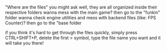 "Where are the files" you might ask
well, they are all organized inside their respective folders
wanna mess with the main game? then go to the "funkin" folder
wanna check engine utilities and mess with backend files (like: FPS Counter)? then go to the "base folder

if you think it's hard to get through the files quickly, simply press CTRL+SHIFT+P, delete the first > symbol, type the file name you want and it will take you there!